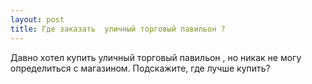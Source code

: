 ```yaml
---
layout: post 
title: Где заказать  уличный торговый павильон ? 
--- 
```

Давно хотел купить  уличный торговый павильон , но никак не могу определиться с магазином. Подскажите, где лучше купить?